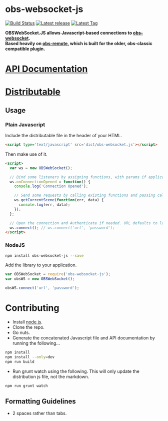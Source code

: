 # obs-websocket-js

[![Build Status][badge-build-status]](https://travis-ci.org/haganbmj/obs-websocket-js) [![Latest release][badge-release]][Releases] [![Latest Tag][badge-tag]][Tags]

**OBSWebSocket.JS allows Javascript-based connections to [obs-websocket](https://github.com/Palakis/obs-websocket).  
Based heavily on [obs-remote](https://github.com/nodecg/obs-remote-js), which is built for the older, obs-classic compatible plugin.**

# [API Documentation](https://github.com/haganbmj/obs-websocket-js/blob/gh-pages/DOCUMENTATION.md)
# [Distributable](https://haganbmj.github.io/obs-websocket-js/obs-websocket.js)

## Usage

### Plain Javascript
Include the distributable file in the header of your HTML.
```html
<script type='text/javascript' src='dist/obs-websocket.js'></script>
```

Then make use of it.
```html
<script>
  var ws = new OBSWebSocket();

  // Bind some listeners by assigning functions, with params if applicable.
  ws.onConnectionOpened = function() {
    console.log('Connection Opened');

    // Send some requests by calling existing functions and passing callbacks.
    ws.getCurrentScene(function(err, data) {
      console.log(err, data);
    });
  };

  // Open the connection and Authenticate if needed. URL defaults to localhost:4444
  ws.connect(); // ws.connect('url', 'password');
</script>
```


### NodeJS
```sh
npm install obs-websocket-js --save
```

Add the library to your application.
```js
var OBSWebSocket = require('obs-websocket-js');
var obsWS = new OBSWebSocket();

obsWS.connect('url', 'password');
```

# Contributing
- Install [node.js](http://nodejs.org).
- Clone the repo.
- Go nuts.
- Generate the concatenated Javascript file and API documentation by running the following...
```sh
npm install
npm install --only=dev
npm run build
```
- Run grunt watch using the following. This will only update the distribution js file, not the markdown.
```sh
npm run grunt watch
```

## Formatting Guidelines
- 2 spaces rather than tabs.



  [Releases]: https://github.com/haganbmj/obs-websocket-js/releases "obs-websocket-js Releases"
  [Tags]: https://github.com/haganbmj/obs-websocket-js/tags "obs-websocket-js Tags"
  [badge-build-status]: https://img.shields.io/travis/haganbmj/obs-websocket-js/master.svg?style=flat "Travis Status"
  [badge-tag]: https://img.shields.io/github/tag/haganbmj/obs-websocket-js.svg?style=flat "Latest Tag"
  [badge-release]: https://img.shields.io/github/release/haganbmj/obs-websocket-js.svg?style=flat "Latest Release"
